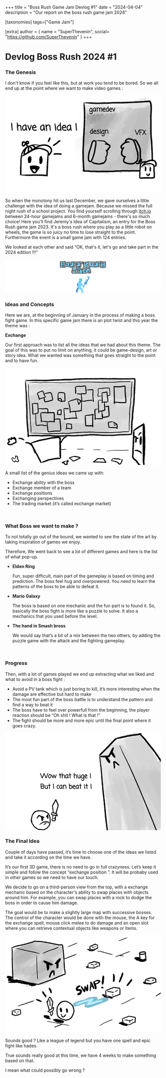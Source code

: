 +++
title = "Boss Rush Game Jam Devlog #1"
date = "2024-04-04"
description = "Our report on the boss rush game jam 2024"

[taxonomies]
tags=["Game Jam"]

[extra]
author = { name = "SuperThevenin", social= "https://github.com/SuperThevenin" }
+++

# Devlog Boss Rush 2024 #1

### The Genesis

I don't know if you feel like this, but at work you tend to be bored. So we all end up at the point where we want to make video games : 

![idea picture](https://github.com/SuperThevenin/superthevenin.github.io/blob/main/static/pictures/devblog1.jpg?raw=true "Idea Picture")

So when the monotony hit us last December, we gave ourselves a little challenge with the idea of doing a gamejam. Because we missed the full night rush of a school project. You find yourself scrolling through [itch.io](http://itch.io/) between 24-hour gamejams and 6-month gamejams - there's so much choice! Here you'll find Jeremy's Idea of Capitalism, an entry for the Boss Rush game jam 2023. It's a boss rush where you play as a little robot on wheels, the game is so juicy no time to lose straight to the point. Furthermore the event is a small game jam with 124 entries. 

We looked at each other and said “OK, that's it, let's go and take part in the 2024 edition !!!”

![boss rush logo](https://github.com/SuperThevenin/superthevenin.github.io/blob/main/static/pictures/bossrushlogo.png?raw=true "boss rush logo")


### Ideas and Concepts

Here we are, at the beginning of January in the process of making a boss fight game. In this specific game jam there is an plot twist and this year the theme was :

 **Exchange**

Our first approach was to list all the ideas that we had about this theme. The goal of this was to put no limit on anything, it could be game-design, art or story idea. What we wanted was something that goes straight to the point and to have fun.

![white board with lot of post-it](https://github.com/SuperThevenin/superthevenin.github.io/blob/main/static/pictures/devlog4_1.jpg?raw=true "white board with lot of post-it")


A small list of the genius ideas we came up with:

- Exchange ability with the boss
- Exchange member of a team
- Exchange positions
- Exchanging perspectives
- The trading market (it’s called exchange market)

<br>

### What Boss we want to make ? 

To not totally go out of the bound, we wanted to see the state of the art by taking inspiration of games we enjoy.

Therefore, We went back to see a lot of different games and here is the list of what pop-up.

- **Elden Ring**

    Fun, super difficult, main part of the gameplay is based on timing and prediction. The boss feel hug and overpowered. You need to learn the patterns of the boss to be able to defeat it. 

- **Mario Galaxy**

    The boss is based on one mechanic and the fun part is to found it. So, basically the boss fight is more like a puzzle to solve. It also a mechanics that you used before the level.

- **The hand in Smash bross**
 
    We would say that’s a bit of a mix between the two others, by adding the puzzle game with the attack and the fighting gameplay.


<br>

### Progress

Then, with a lot of games played we end up extracting what we liked and what to avoid in a boss fight :

- Avoid a PV tank which is just boring to kill, it’s more interesting when the damage are effective but hard to make
- The most fun part of the boss battle is to understand the pattern and find a way to beat it
- The boss have to feel over powerfull from the beginning, the player reaction should be “Oh shit ! What is that !”
- The fight should be more and more epic until the final point where it goes crazy.

![massive boss](https://github.com/SuperThevenin/superthevenin.github.io/blob/main/static/pictures/devlog3.jpg?raw=true "massive boss")

### The Final Idea

Couple of days have passed, it’s time to choose one of the ideas we listed and take it according on the time we have.

It’s our first 3D game, there is no need to go in full crazyness. Let’s keep it simple and follow the concept “exchange position ”. It will be probaby used in other games so we need to have our touch.

We decide to go on a third-person view from the top, with a exchange mechanic based on the character's ability to swap places with objects around him. For example, you can swap places with a rock to dodge the boss in order to cause him damage. 

The goal would be to make a slightly large map with successive bosses. The control of the character would be done with the mouse, the A key for the exchange spell, mouse click melee to do damage and an open slot where you can retrieve contextual objects like weapons or items.

![swap rocks](https://github.com/SuperThevenin/superthevenin.github.io/blob/main/static/pictures/devlog2.jpg?raw=true "swap rocks")

Sounds good ? Like a league of legend but you have one spell and epic fight like hades.

True sounds really good at this time, we have 4 weeks to make something based on that.

I mean what could possibly go wrong ?